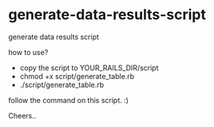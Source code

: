 generate-data-results-script
============================

generate data results script


how to use?

- copy the script to YOUR_RAILS_DIR/script
- chmod +x script/generate_table.rb
- ./script/generate_table.rb

follow the command on this script. :)

Cheers.. 

